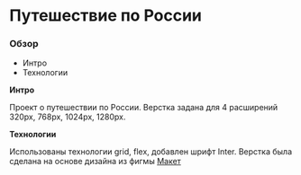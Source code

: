 # Путешествие по России

### Обзор
* Интро
* Технологии

**Интро**

Проект о путешествии по России.
Верстка задана для 4 расширений 320px, 768px, 1024px, 1280px.

**Технологии**

Использованы технологии grid, flex, добавлен шрифт Inter. Верстка была сделана на основе дизайна из фигмы [Макет](https://www.figma.com/file/OyRWEjU6wBwRe1hapzQoLx/Sprint-3%3A-Russia-%2F-desktop-%2B-mobile)
